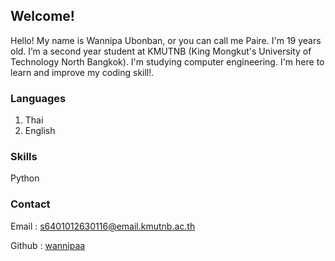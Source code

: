 ## Welcome!

Hello! My name is Wannipa Ubonban, or you can call me Paire. I'm 19 years old. I’m a second year student at KMUTNB (King Mongkut's University of Technology North Bangkok). I'm studying computer engineering. I'm here to learn and improve my coding skill!. 

### Languages
1. Thai
2. English

### Skills
Python

### Contact

Email : s6401012630116@email.kmutnb.ac.th

Github : [wannipaa](https://wannipaa.github.io)
